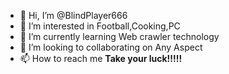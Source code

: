 - 👋 Hi, I’m @BlindPlayer666
- 👀 I’m interested in Football,Cooking,PC
- 🌱 I’m currently learning Web crawler technology
- 💞️ I’m looking to collaborating on Any Aspect
- 📫 How to reach me **Take your luck!!!!!**

<!---
BlindPlayer666/BlindPlayer666 is a ✨ special ✨ repository because its `README.md` (this file) appears on your GitHub profile.
You can click the Preview link to take a look at your changes.
--->
